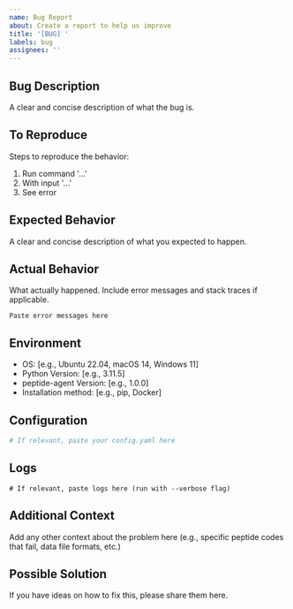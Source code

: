 ```yaml
---
name: Bug Report
about: Create a report to help us improve
title: '[BUG] '
labels: bug
assignees: ''
---
```


## Bug Description
A clear and concise description of what the bug is.

## To Reproduce
Steps to reproduce the behavior:
1. Run command '...'
2. With input '...'
3. See error

## Expected Behavior
A clear and concise description of what you expected to happen.

## Actual Behavior
What actually happened. Include error messages and stack traces if applicable.

```
Paste error messages here
```

## Environment
- OS: [e.g., Ubuntu 22.04, macOS 14, Windows 11]
- Python Version: [e.g., 3.11.5]
- peptide-agent Version: [e.g., 1.0.0]
- Installation method: [e.g., pip, Docker]

## Configuration
```yaml
# If relevant, paste your config.yaml here
```

## Logs
```
# If relevant, paste logs here (run with --verbose flag)
```

## Additional Context
Add any other context about the problem here (e.g., specific peptide codes that fail, data file formats, etc.)

## Possible Solution
If you have ideas on how to fix this, please share them here.
